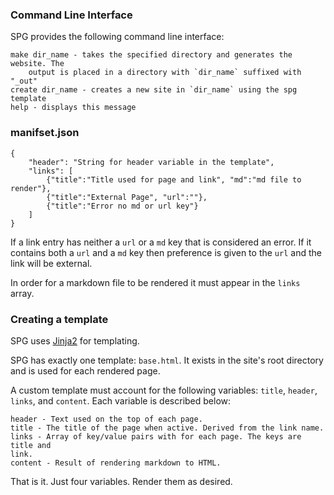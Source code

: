 ### Command Line Interface

SPG provides the following command line interface:

    make dir_name - takes the specified directory and generates the website. The
        output is placed in a directory with `dir_name` suffixed with "_out"
    create dir_name - creates a new site in `dir_name` using the spg template
    help - displays this message

### manifset.json

    {
        "header": "String for header variable in the template",
        "links": [
            {"title":"Title used for page and link", "md":"md file to render"},
            {"title":"External Page", "url":""},
            {"title":"Error no md or url key"}
        ]
    }

If a link entry has neither a `url` or a `md` key that is considered an
error. If it contains both a `url` and a `md` key then preference is given to
the `url` and the link will be external.

In order for a markdown file to be rendered it must appear in the `links` array.

### Creating a template

SPG uses [Jinja2](http://jinja.pocoo.org/docs/) for templating.

SPG has exactly one template: `base.html`. It exists in the site's root
directory and is used for each rendered page.

A custom template must account for the following variables: `title`, `header`,
`links`, and `content`. Each variable is described below:

    header - Text used on the top of each page.
    title - The title of the page when active. Derived from the link name.
    links - Array of key/value pairs with for each page. The keys are title and
    link.
    content - Result of rendering markdown to HTML.

That is it. Just four variables. Render them as desired.
